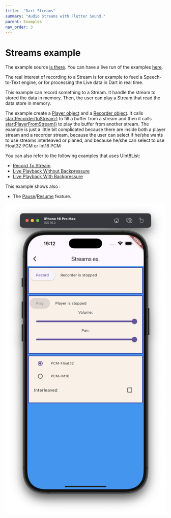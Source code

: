 ```yaml
---
title:  "Dart Streams"
summary: "Audio Streams with Flutter Sound,"
parent: Examples
nav_order: 3
---
```

# Streams example

The example source [is there](https://github.com/canardoux/flutter_sound/blob/master/example/lib/streams/streams.dart). You can have a live run of the examples [here](/live/index.html).

The real interest of recording to a Stream is for example to feed a Speech-to-Text engine, or for processing the Live data in Dart in real time.

This example can record something to a Stream. It handle the stream to stored the data in memory.
Then, the user can play a Stream that read the data store in memory.

The example create a [Player object](/api/public_flutter_sound_player/FlutterSoundPlayer-class.html) and a [Recorder object](/api/recorder/FlutterSoundRecorder-class.html).
It calls [startRecorder(toStream:)](/api/public_flutter_sound_player/FlutterSoundRecorder/startRecorder.html) to fill a buffer from a stream
and then it calls [startPlayerFromStream()](/api/public_flutter_sound_player/FlutterSoundPlayer/startPlayerFromStream.html) to play the buffer from another stream.
The example is just a little bit complicated because there are inside both a player stream and a recorder stream,
because the user can select if he/she wants to use streams interleaved or planed, and because he/she can select to use
Float32 PCM or Int16 PCM

You can also refer to the following examples that uses UInt8List:

- [Record To Stream](ex_record_to_stream)
- [Live Playback Without Backpressure](ex_playback_from_stream_1)
- [Live Playback With Backpressure](ex_playback_from_stream_2)

This example shows also :
- The [Pause](/api/public_flutter_sound_player/FlutterSoundPlayer/pausePlayer.html)/[Resume](/api/public_flutter_sound_player/FlutterSoundPlayer/resumePlayer.html) feature.


![screen shot](ScreenShots/Streams.png)